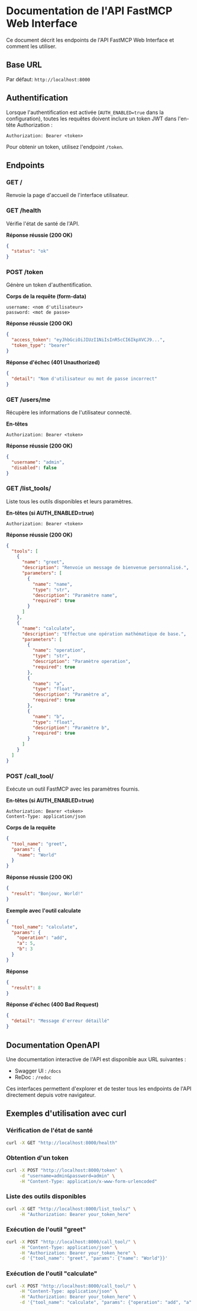# Documentation de l'API FastMCP Web Interface

Ce document décrit les endpoints de l'API FastMCP Web Interface et comment les utiliser.

## Base URL

Par défaut: `http://localhost:8000`

## Authentification

Lorsque l'authentification est activée (`AUTH_ENABLED=true` dans la configuration), toutes les requêtes doivent inclure un token JWT dans l'en-tête Authorization :

```
Authorization: Bearer <token>
```

Pour obtenir un token, utilisez l'endpoint `/token`.

## Endpoints

### GET /

Renvoie la page d'accueil de l'interface utilisateur.

### GET /health

Vérifie l'état de santé de l'API.

**Réponse réussie (200 OK)**

```json
{
  "status": "ok"
}
```

### POST /token

Génère un token d'authentification.

**Corps de la requête (form-data)**

```
username: <nom d'utilisateur>
password: <mot de passe>
```

**Réponse réussie (200 OK)**

```json
{
  "access_token": "eyJhbGciOiJIUzI1NiIsInR5cCI6IkpXVCJ9...",
  "token_type": "bearer"
}
```

**Réponse d'échec (401 Unauthorized)**

```json
{
  "detail": "Nom d'utilisateur ou mot de passe incorrect"
}
```

### GET /users/me

Récupère les informations de l'utilisateur connecté.

**En-têtes**

```
Authorization: Bearer <token>
```

**Réponse réussie (200 OK)**

```json
{
  "username": "admin",
  "disabled": false
}
```

### GET /list_tools/

Liste tous les outils disponibles et leurs paramètres.

**En-têtes (si AUTH_ENABLED=true)**

```
Authorization: Bearer <token>
```

**Réponse réussie (200 OK)**

```json
{
  "tools": [
    {
      "name": "greet",
      "description": "Renvoie un message de bienvenue personnalisé.",
      "parameters": [
        {
          "name": "name",
          "type": "str",
          "description": "Paramètre name",
          "required": true
        }
      ]
    },
    {
      "name": "calculate",
      "description": "Effectue une opération mathématique de base.",
      "parameters": [
        {
          "name": "operation",
          "type": "str",
          "description": "Paramètre operation",
          "required": true
        },
        {
          "name": "a",
          "type": "float",
          "description": "Paramètre a",
          "required": true
        },
        {
          "name": "b",
          "type": "float",
          "description": "Paramètre b",
          "required": true
        }
      ]
    }
  ]
}
```

### POST /call_tool/

Exécute un outil FastMCP avec les paramètres fournis.

**En-têtes (si AUTH_ENABLED=true)**

```
Authorization: Bearer <token>
Content-Type: application/json
```

**Corps de la requête**

```json
{
  "tool_name": "greet",
  "params": {
    "name": "World"
  }
}
```

**Réponse réussie (200 OK)**

```json
{
  "result": "Bonjour, World!"
}
```

**Exemple avec l'outil calculate**

```json
{
  "tool_name": "calculate",
  "params": {
    "operation": "add",
    "a": 5,
    "b": 3
  }
}
```

**Réponse**

```json
{
  "result": 8
}
```

**Réponse d'échec (400 Bad Request)**

```json
{
  "detail": "Message d'erreur détaillé"
}
```

## Documentation OpenAPI

Une documentation interactive de l'API est disponible aux URL suivantes :

- Swagger UI : `/docs`
- ReDoc : `/redoc`

Ces interfaces permettent d'explorer et de tester tous les endpoints de l'API directement depuis votre navigateur.

## Exemples d'utilisation avec curl

### Vérification de l'état de santé

```bash
curl -X GET "http://localhost:8000/health"
```

### Obtention d'un token

```bash
curl -X POST "http://localhost:8000/token" \
     -d "username=admin&password=admin" \
     -H "Content-Type: application/x-www-form-urlencoded"
```

### Liste des outils disponibles

```bash
curl -X GET "http://localhost:8000/list_tools/" \
     -H "Authorization: Bearer your_token_here"
```

### Exécution de l'outil "greet"

```bash
curl -X POST "http://localhost:8000/call_tool/" \
     -H "Content-Type: application/json" \
     -H "Authorization: Bearer your_token_here" \
     -d '{"tool_name": "greet", "params": {"name": "World"}}'
```

### Exécution de l'outil "calculate"

```bash
curl -X POST "http://localhost:8000/call_tool/" \
     -H "Content-Type: application/json" \
     -H "Authorization: Bearer your_token_here" \
     -d '{"tool_name": "calculate", "params": {"operation": "add", "a": 5, "b": 3}}'
```